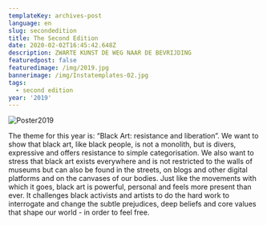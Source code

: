 ```yaml
---
templateKey: archives-post
language: en
slug: secondedition
title: The Second Edition
date: 2020-02-02T16:45:42.648Z
description: ZWARTE KUNST DE WEG NAAR DE BEVRIJDING
featuredpost: false
featuredimage: /img/2019.jpg
bannerimage: /img/Instatemplates-02.jpg
tags:
  - second edition
year: '2019'
---
```

![Poster2019](/img/2019.jpg "Poster 2019")

The theme for this year is: “Black Art: resistance and liberation”. We want to show that black art, like black people, is not a monolith, but is divers, expressive and offers resistance to simple categorisation. We also want to stress that black art exists everywhere and is not restricted to the walls of museums but can also be found in the streets, on blogs and other digital platforms and on the canvases of our bodies. Just like the movements with which it goes, black art is powerful, personal and feels more present than ever. It challenges black activists and artists to do the hard work to interrogate and change the subtle prejudices, deep beliefs and core values ​​that shape our world - in order to feel free.
